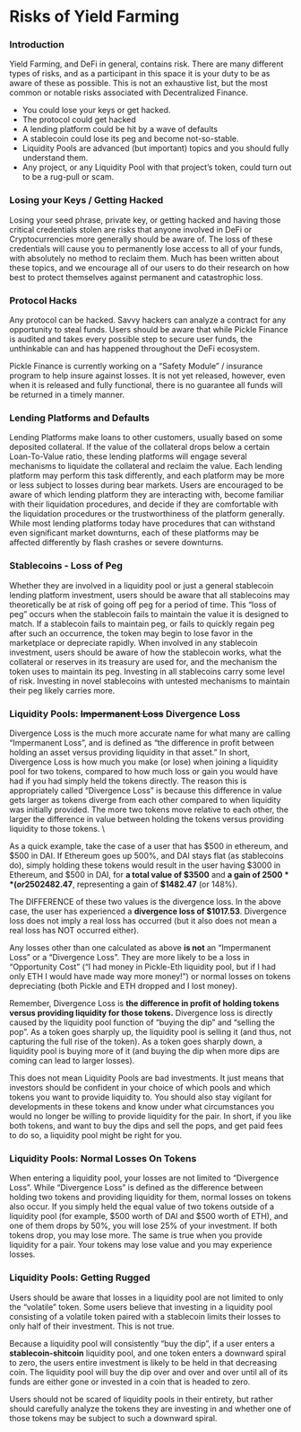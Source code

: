 # Risks of Yield Farming

### Introduction <a href="#docs-internal-guid-bafba6df-7fff-2867-4c2b-ff461c0bac20" id="docs-internal-guid-bafba6df-7fff-2867-4c2b-ff461c0bac20"></a>

Yield Farming, and DeFi in general, contains risk. There are many different types of risks, and as a participant in this space it is your duty to be as aware of these as possible. This is not an exhaustive list, but the most common or notable risks associated with Decentralized Finance.&#x20;

* You could lose your keys or get hacked.&#x20;
* The protocol could get hacked
* A lending platform could be hit by a wave of defaults
* A stablecoin could lose its peg and become not-so-stable.&#x20;
* Liquidity Pools are advanced (but important) topics and you should fully understand them.
* Any project, or any Liquidity Pool with that project’s token, could turn out to be a rug-pull or scam.

### Losing your Keys / Getting Hacked

Losing your seed phrase, private key, or getting hacked and having those critical credentials stolen are risks that anyone involved in DeFi or Cryptocurrencies more generally should be aware of. The loss of these credentials will cause you to permanently lose access to all of your funds, with absolutely no method to reclaim them. Much has been written about these topics, and we encourage all of our users to do their research on how best to protect themselves against permanent and catastrophic loss.&#x20;

### Protocol Hacks

Any protocol can be hacked. Savvy hackers can analyze a contract for any opportunity to steal funds. Users should be aware that while Pickle Finance is audited and takes every possible step to secure user funds, the unthinkable can and has happened throughout the DeFi ecosystem.

Pickle Finance is currently working on a “Safety Module” / insurance program to help insure against losses. It is not yet released, however, even when it is released and fully functional, there is no guarantee all funds will be returned in a timely manner.&#x20;

### Lending Platforms and Defaults

Lending Platforms make loans to other customers, usually based on some deposited collateral. If the value of the collateral drops below a certain Loan-To-Value ratio, these lending platforms will engage several mechanisms to liquidate the collateral and reclaim the value. Each lending platform may perform this task differently, and each platform may be more or less subject to losses during bear markets. Users are encouraged to be aware of which lending platform they are interacting with, become familiar with their liquidation procedures, and decide if they are comfortable with the liquidation procedures or the trustworthiness of the platform generally. While most lending platforms today have procedures that can withstand even significant market downturns, each of these platforms may be affected differently by flash crashes or severe downturns.&#x20;

### Stablecoins - Loss of Peg

Whether they are involved in a liquidity pool or just a general stablecoin lending platform investment, users should be aware that all stablecoins may theoretically be at risk of going off peg for a period of time. This “loss of peg” occurs when the stablecoin fails to maintain the value it is designed to match. If a stablecoin fails to maintain peg, or fails to quickly regain peg after such an occurrence, the token may begin to lose favor in the marketplace or depreciate rapidly. When involved in any stablecoin investment, users should be aware of how the stablecoin works, what the collateral or reserves in its treasury are used for, and the mechanism the token uses to maintain its peg. Investing in all stablecoins carry some level of risk. Investing in novel stablecoins with untested mechanisms to maintain their peg likely carries more.&#x20;

### Liquidity Pools: ~~Impermanent Loss~~ Divergence Loss

Divergence Loss is the much more accurate name for what many are calling “Impermanent Loss”, and is defined as “the difference in profit between holding an asset versus providing liquidity in that asset.” In short, Divergence Loss is how much you make (or lose) when joining a liquidity pool for two tokens, compared to how much loss or gain you would have had if you had simply held the tokens directly. The reason this is appropriately called “Divergence Loss” is because this difference in value gets larger as tokens diverge from each other compared to when liquidity was initially provided. The more two tokens move relative to each other, the larger the difference in value between holding the tokens versus providing liquidity to those tokens. \


As a quick example, take the case of a user that has $500 in ethereum, and $500 in DAI. If Ethereum goes up 500%, and DAI stays flat (as stablecoins do), simply holding these tokens would result in the user having $3000 in Ethereum, and $500 in DAI, for **a total value of $3500** and **a gain of $2500** (or 250%). If, on the other hand, the user deposits these tokens into a DAI-ETH liquidity pool, the user would have a total value of only **$2482.47**, representing a gain of **$1482.47** (or 148%).&#x20;

The DIFFERENCE of these two values is the divergence loss. In the above case, the user has experienced a **divergence loss of $1017.53**. Divergence loss does not imply a real loss has occurred (but it also does not mean a real loss has NOT occurred either).&#x20;

Any losses other than one calculated as above **is not** an “Impermanent Loss” or a “Divergence Loss”. They are more likely to be a loss in “Opportunity Cost” (“I had money in Pickle-Eth liquidity pool, but if I had only ETH I would have made way more money!”) or normal losses on tokens depreciating (both Pickle and ETH dropped and I lost money).&#x20;

Remember, Divergence Loss is **the difference in profit of holding tokens versus providing liquidity for those tokens.** Divergence loss is directly caused by the liquidity pool function of “buying the dip” and “selling the pop”. As a token goes sharply up, the liquidity pool is selling it (and thus, not capturing the full rise of the token). As a token goes sharply down, a liquidity pool is buying more of it (and buying the dip when more dips are coming can lead to larger losses).&#x20;

This does not mean Liquidity Pools are bad investments. It just means that investors should be confident in your choice of which pools and which tokens you want to provide liquidity to. You should also stay vigilant for developments in these tokens and know under what circumstances you would no longer be willing to provide liquidity for the pair. In short, if you like both tokens, and want to buy the dips and sell the pops, and get paid fees to do so, a liquidity pool might be right for you.&#x20;

### Liquidity Pools: Normal Losses On Tokens

When entering a liquidity pool, your losses are not limited to “Divergence Loss”.  While “Divergence Loss” is defined as the difference between holding two tokens and providing liquidity for them, normal losses on tokens also occur. If you simply held the equal value of two tokens outside of a liquidity pool (for example, $500 worth of DAI and $500 worth of ETH), and one of them drops by 50%, you will lose 25% of your investment. If both tokens drop, you may lose more. The same is true when you provide liquidity for a pair. Your tokens may lose value and you may experience losses.&#x20;

### Liquidity Pools: Getting Rugged

Users should be aware that losses in a liquidity pool are not limited to only the “volatile” token. Some users believe that investing in a liquidity pool consisting of a volatile token paired with a stablecoin limits their losses to only half of their investment. This is not true.&#x20;

Because a liquidity pool will consistently “buy the dip”, if a user enters a **stablecoin-shitcoin** liquidity pool, and one token enters a downward spiral to zero, the users entire investment is likely to be held in that decreasing coin. The liquidity pool will buy the dip over and over and over until all of its funds are either gone or invested in a coin that is headed to zero.&#x20;

Users should not be scared of liquidity pools in their entirety, but rather should carefully analyze the tokens they are investing in and whether one of those tokens may be subject to such a downward spiral.
